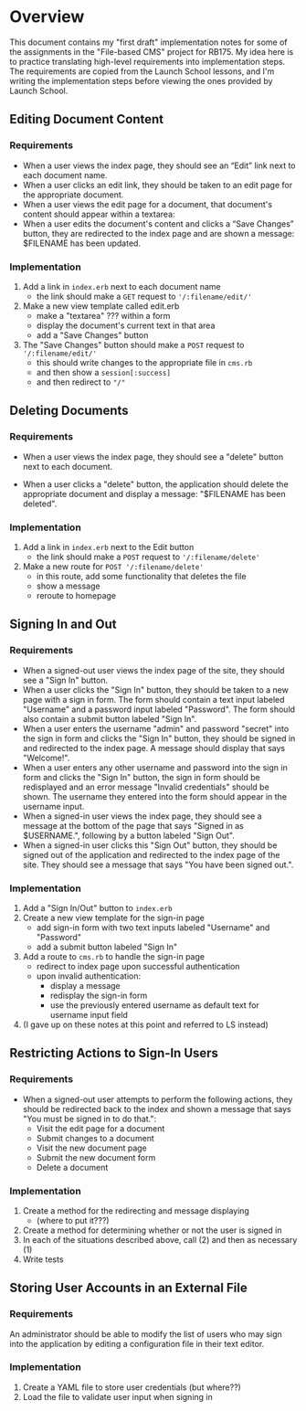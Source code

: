 # Overview
This document contains my "first draft" implementation notes for some of the assignments in the "File-based CMS" project for RB175. My idea here is to practice translating high-level requirements into implementation steps. The requirements are copied from the Launch School lessons, and I'm writing the implementation steps before viewing the ones provided by Launch School.


## Editing Document Content

### Requirements
- When a user views the index page, they should see an “Edit” link next to each document name.
- When a user clicks an edit link, they should be taken to an edit page for the appropriate document.
- When a user views the edit page for a document, that document's content should appear within a textarea:
- When a user edits the document's content and clicks a “Save Changes” button, they are redirected to the index page and are shown a message: $FILENAME has been updated.

### Implementation
1) Add a link in `index.erb` next to each document name
    - the link should make a `GET` request to `'/:filename/edit/'`
2) Make a new view template called edit.erb
    - make a "textarea" ??? within a form
    - display the document's current text in that area
    - add a "Save Changes" button
3) The "Save Changes" button should make a `POST` request to `'/:filename/edit/'`
    - this should write changes to the appropriate file in `cms.rb`
    - and then show a `session[:success]`
    - and then redirect to `"/"`


## Deleting Documents

### Requirements
- When a user views the index page, they should see a "delete" button next to each document.

- When a user clicks a "delete" button, the application should delete the appropriate document and display a message: "$FILENAME has been deleted".

### Implementation
1) Add a link in `index.erb` next to the Edit button
    - the link should make a `POST` request to `'/:filename/delete'`
2) Make a new route for `POST '/:filename/delete'`
    - in this route, add some functionality that deletes the file
    - show a message
    - reroute to homepage


## Signing In and Out

### Requirements
- When a signed-out user views the index page of the site, they should see a "Sign In" button.
- When a user clicks the "Sign In" button, they should be taken to a new page with a sign in form. The form should contain a text input labeled "Username" and a password input labeled "Password". The form should also contain a submit button labeled "Sign In".
- When a user enters the username "admin" and password "secret" into the sign in form and clicks the "Sign In" button, they should be signed in and redirected to the index page. A message should display that says "Welcome!".
- When a user enters any other username and password into the sign in form and clicks the "Sign In" button, the sign in form should be redisplayed and an error message "Invalid credentials" should be shown. The username they entered into the form should appear in the username input.
- When a signed-in user views the index page, they should see a message at the bottom of the page that says "Signed in as $USERNAME.", following by a button labeled "Sign Out".
- When a signed-in user clicks this "Sign Out" button, they should be signed out of the application and redirected to the index page of the site. They should see a message that says "You have been signed out.".

### Implementation
1) Add a "Sign In/Out" button to `index.erb`
2) Create a new view template for the sign-in page
    - add sign-in form with two text inputs labeled "Username" and "Password"
    - add a submit button labeled "Sign In"
3) Add a route to `cms.rb` to handle the sign-in page
    - redirect to index page upon successful authentication
    - upon invalid authentication:
        - display a message
        - redisplay the sign-in form
        - use the previously entered username as default text for username input field
4) (I gave up on these notes at this point and referred to LS instead)



## Restricting Actions to Sign-In Users

### Requirements
- When a signed-out user attempts to perform the following actions, they should be redirected back to the index and shown a message that says "You must be signed in to do that.":
    - Visit the edit page for a document
    - Submit changes to a document
    - Visit the new document page
    - Submit the new document form
    - Delete a document

### Implementation
1) Create a method for the redirecting and message displaying 
    - (where to put it???)
2) Create a method for determining whether or not the user is signed in
3) In each of the situations described above, call (2) and then as necessary (1)
4) Write tests


## Storing User Accounts in an External File

### Requirements
An administrator should be able to modify the list of users who may sign into the application by editing a configuration file in their text editor.

### Implementation
1) Create a YAML file to store user credentials (but where??)
2) Load the file to validate user input when signing in
